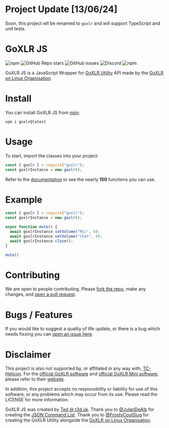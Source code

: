 # Project Update [13/06/24]

Soon, this project wll be renamed to `goxlr` and will support TypeScript and unit tests.

# GoXLR JS

![npm](https://img.shields.io/npm/v/goxlr?label=version)
![GitHub Repo stars](https://img.shields.io/github/stars/teddybrine/goxlr)
![GitHub issues](https://img.shields.io/github/issues/teddybrine/goxlr)
![Discord](https://img.shields.io/discord/1124010710138106017?logo=discord&logoColor=5865F2&label=Discord&color=5865F2)
![npm](https://img.shields.io/npm/dt/goxlr)

GoXLR JS is a JavaScript Wrapper for [GoXLR Utility](https://github.com/GoXLR-on-Linux/goxlr-utility) API made by the [GoXLR on Linux Organisation](https://github.com/GoXLR-on-Linux).

# Install

You can install GoXLR JS from [npm](https://npmjs.org/goxlr).

`npm i goxlr@latest`

# Usage

To start, import the classes into your project:

```js
const { goxlr } = require("goxlr");
const goxlrInstance = new goxlr();
```

Refer to the [documentation](https://github.com/teddybrine/goxlr-js/wiki) to see the nearly **150** functions you can use.

# Example

```js
const { goxlr } = require("goxlr");
const goxlrInstance = new goxlr();

async function mute() {
  await goxlrInstance.setVolume("Mic", 0);
  await goxlrInstance.setVolume("Chat", 0);
  await goxlrInstance.close();
}

mute()
```

# Contributing

We are open to people contributing. Please [fork the repo](https://github.com/teddybrine/goxlr-js/fork), make any changes, and [open a pull request](https://github.com/teddybrine/goxlr-js/pulls).

# Bugs / Features

If you would like to suggest a quality of life update, or there is a bug which needs fixxing you can [open an issue here](https://github.com/teddybrine/goxlr-js/issues).

# Disclaimer

This project is also not supported by, or affiliated in any way with, [TC-Helicon](https://www.tc-helicon.com/). For the [official GoXLR software](https://www.tc-helicon.com/product.html?modelCode=P0CQK) and [official GoXLR Mini software](https://www.tc-helicon.com/product.html?modelCode=P0DI7), please refer to their [website](https://www.tc-helicon.com/).

In addition, this project accepts no responsibility or liability for use of this software, or any problems which may occur from its use. Please read the LICENSE for more information.

GoXLR JS was created by [Ted @ t3d.uk](https://t3d.uk). Thank you to [@JulanDeAlb](https://github.com/JulanDeAlb) for creating the [JSON Command List](https://github.com/JulanDeAlb/GoXLR-Utility.NET/blob/dev/CommandsInJson.json). Thank you to [@FrostyCoolSlug](https://github.com/FrostyCoolSlug) for creating the GoXLR Utility alongside the [GoXLR on Linux Organisation](https://github.com/GoXLR-on-Linux).
